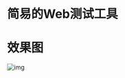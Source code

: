 # 简易的Web测试工具
# 效果图
![img](https://github.com/a-voyager/WebTestTool/raw/master/WebTestTool/screenshots/Screenshot_2016-03-18.png)